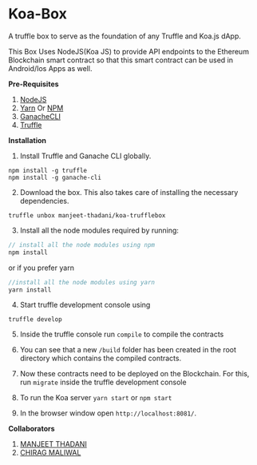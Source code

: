 # Koa-Box
A truffle box to serve as the foundation of any Truffle and Koa.js dApp.

This Box Uses NodeJS(Koa JS) to provide API endpoints to the Ethereum Blockchain smart contract so that this smart contract can be used in Android/Ios Apps as well.

**Pre-Requisites**
1. [NodeJS](https://nodejs.org/en/)
2. [Yarn](https://yarnpkg.com/lang/en/docs/install/#mac-stable) Or [NPM](https://www.npmjs.com/get-npm)
3. [GanacheCLI](https://github.com/trufflesuite/ganache-cli)
4. [Truffle](https://github.com/trufflesuite/truffle)

**Installation**
1. Install Truffle and Ganache CLI globally.

```
npm install -g truffle
npm install -g ganache-cli
```

2. Download the box. This also takes care of installing the necessary dependencies.

```
truffle unbox manjeet-thadani/koa-trufflebox

```

3. Install all the node modules required by running:
```javascript
// install all the node modules using npm
npm install
```  
or if you  prefer yarn
```javascript
//install all the node modules using yarn
yarn install
```
4. Start truffle development console using
```
truffle develop
```
5. Inside the truffle console run `compile` to compile the contracts
6. You can see that a new `/build` folder has been created in the root directory which contains the compiled contracts.

7. Now these contracts need to be deployed on the Blockchain. For this, run `migrate` inside the truffle development console


8. To run the Koa server `yarn start` or `npm start`
9. In the browser window open `http://localhost:8081/`.

**Collaborators**
1. [MANJEET THADANI](https://github.com/manjeet-thadani)
2. [CHIRAG MALIWAL](https://github.com/cmaliwal)
